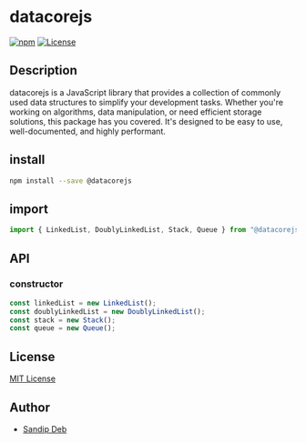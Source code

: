 # datacorejs

[![npm](https://img.shields.io/npm/v/datacorejs.svg)](https://www.npmjs.com/package/your-package-name)
[![License](https://img.shields.io/npm/l/datacorejs.svg)](LICENSE)

## Description

datacorejs is a JavaScript library that provides a collection of commonly used data structures to simplify your development tasks. Whether you're working on algorithms, data manipulation, or need efficient storage solutions, this package has you covered. It's designed to be easy to use, well-documented, and highly performant.

## install

```sh
npm install --save @datacorejs
```

## import

```js
import { LinkedList, DoublyLinkedList, Stack, Queue } from "@datacorejs";
```

## API

### constructor

```js
const linkedList = new LinkedList();
const doublyLinkedList = new DoublyLinkedList();
const stack = new Stack();
const queue = new Queue();
```

## License

[MIT License](LICENSE)

## Author

- [Sandip Deb](https://github.com/SandipDeb05)
